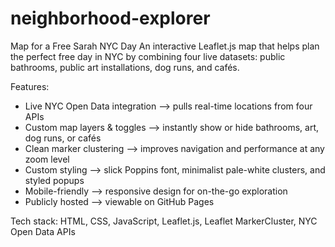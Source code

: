 # neighborhood-explorer
Map for a Free Sarah NYC Day
An interactive Leaflet.js map that helps plan the perfect free day in NYC by combining four live datasets: public bathrooms, public art installations, dog runs, and cafés.

Features:
  * Live NYC Open Data integration –> pulls real-time locations from four APIs
  * Custom map layers & toggles –> instantly show or hide bathrooms, art, dog runs, or cafés
  * Clean marker clustering –> improves navigation and performance at any zoom level
  * Custom styling –> slick Poppins font, minimalist pale-white clusters, and styled popups
  * Mobile-friendly –> responsive design for on-the-go exploration
  * Publicly hosted –> viewable on GitHub Pages

Tech stack: HTML, CSS, JavaScript, Leaflet.js, Leaflet MarkerCluster, NYC Open Data APIs
